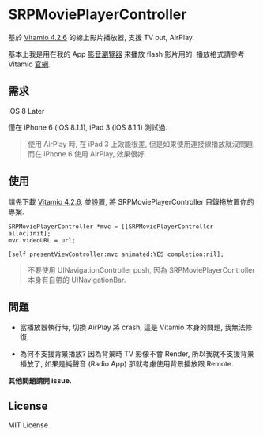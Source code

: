 # SRPMoviePlayerController

基於 [Vitamio 4.2.6](https://github.com/yixia/Vitamio-iOS/releases/tag/v4.2.6) 的線上影片播放器, 支援 TV out, AirPlay.

基本上我是用在我的 App [影音瀏覽器](https://itunes.apple.com/us/app/ying-yin-liu-lan-qi/id923745389?l=zh&ls=1&mt=8) 來播放 flash 影片用的.
播放格式請參考 Vitamio [官網](https://www.vitamio.org).


## 需求
iOS 8 Later

僅在 iPhone 6 (iOS 8.1.1), iPad 3 (iOS 8.1.1) 測試過.

>使用 AirPlay 時, 在 iPad 3 上效能很差, 但是如果使用連接線播放就沒問題.  
>而在 iPhone 6 使用 AirPlay, 效果很好.

## 使用
請先下載 [Vitamio 4.2.6](https://github.com/yixia/Vitamio-iOS/releases/tag/v4.2.6), 並[設置](https://github.com/yixia/Vitamio-iOS/blob/master/Doc/Vitamio_SDK_for_iOS_User_Manual_cn.md), 將 SRPMoviePlayerController 目錄拖放置你的專案.

```Objc
SRPMoviePlayerController *mvc = [[SRPMoviePlayerController alloc]init];
mvc.videoURL = url;

[self presentViewController:mvc animated:YES completion:nil];
```

>不要使用 UINavigationController push, 因為 SRPMoviePlayerController 本身有自帶的 UINavigationBar.

## 問題

- 當播放器執行時, 切換 AirPlay 將 crash, 這是 Vitamio 本身的問題, 我無法修復.

- 為何不支援背景播放? 因為背景時 TV 影像不會 Render, 所以我就不支援背景播放了,
如果是純聲音 (Radio App) 那就考慮使用背景播放跟 Remote.

__其他問題請開 issue.__

## License

MIT License
